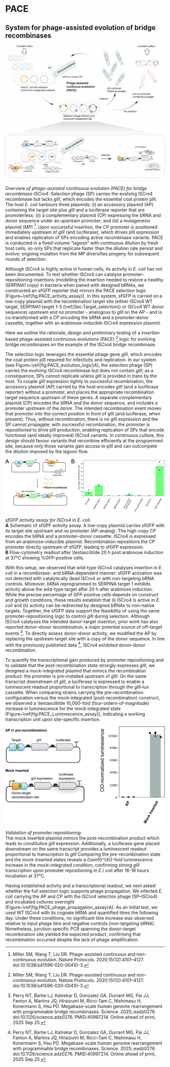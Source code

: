 # PACE
## System for phage-assisted evolution of bridge recombinases

![](../img/PACE_evolution_logic.jpg)

*Overview of phage-assisted continuous evolution (PACE) for bridge recombinase ISCro4:* 
Selection phage (SP) carries the evolving ISCro4 recombinase but lacks *gIII*, which encodes the essential coat protein pIII. The host *E. coli* harbours three plasmids: (i) an accessory plasmid (AP) containing the target site plus *gIII* and a luciferase reporter that are promoterless; (ii) a complementary plasmid (CP) expressing the bRNA and donor sequence under an upstream promoter; and (iii) a mutagenesis plasmid (MP) [^PACE]. Upon successful insertion, the CP promoter is positioned immediately upstream of *gIII* (and luciferase), which drives pIII expression and enables replication of SPs encoding active recombinase variants. PACE is conducted in a fixed-volume “lagoon” with continuous dilution by fresh host cells, so only SPs that replicate faster than the dilution rate persist and evolve; ongoing mutation from the MP diversifies progeny for subsequent rounds of selection.

Although ISCro4 is highly active in human cells, its activity in *E. coli* has not been documented. To test whether ISCro4 can catalyse promoter-repositioning insertions (modelling the insertion needed to restore a healthy *SERPINA1* copy) in bacteria when paired with designed bRNAs, we constructed an sfGFP reporter that mirrors the PACE selection logic (Figure~\ref{fig:PACE_activity_assay}). In this system, sfGFP is carried on a low-copy plasmid with the recombination target site (either ISCro4 WT target, SERPINA1 target 1-3 (\ref{Sec:Target_selection}) or ISCro4 WT donor sequence)  upstream and no promoter - analogous to *gIII* on the AP - and is co-transformed with a CP encoding the bRNA and a promoter–donor cassette, together with an arabinose-inducible ISCro4 expression plasmid. 

Here we outline the rationale, design and preliminary testing of a insertion based phage-assisted continuous evolutions (PACE) [^PACE] logic for evolving bridge recombinases on the example of the ISCro4 bridge recombinase. 

The selection logic leverages the essential phage gene *gIII*, which encodes the coat protein pIII required for infectivity and replication. In our system (see Figure~\ref{fig:PACE_evolution_logic}A), the selection phage (SP) carries the evolving ISCro4 recombinase but does not contain *gIII*; as a consequence, SPs cannot replicate unless *gIII* is provided in trans by the host. To couple *gIII* expression tightly to successful recombination, the accessory plasmid (AP) carried by the host encodes *gIII* (and a luciferase reporter) without a promoter, and places the appropriate recombination target sequence upstream of these genes. A separate complementary plasmid (CP) encodes the bRNA and the donor sequence, and includes a promoter upstream of the donor. The intended recombination event moves that promoter into the correct position in front of *gIII* (and luciferase, when present). Thus, without recombination, there is no *gIII* expression and the SP cannot propagate; with successful recombination, the promoter is repositioned to drive pIII production, enabling replication of SPs that encode functional (and ideally improved) ISCro4 variants. In continuous culture, this design should favour variants that recombine efficiently at the programmed site, because only those variants gain access to pIII and can outcompete the dilution imposed by the lagoon flow.

![](../img/PACE_activity_assay.jpg)

*sfGFP activity assay for ISCro4 in* *E. coli*.  
**A** Schematic of sfGPF activity assay. A low-copy plasmid carries sfGFP with its target site upstream and no promoter (AP-analog). The high-copy CP encodes the bRNA and a promoter–donor cassette. ISCro4 is expressed from an arabinose-inducible plasmid. Recombination repositions the CP promoter directly upstream of sfGFP, leading to sfGFP expression.  
**B** Flow-cytometry readout after \textasciitilde 20 h post arabinose induction at 37°C showing \%GFP-positive cells.

With this setup, we observed that wild-type ISCro4 catalyses insertion in *E. coli* in a recombinase- and bRNA-dependent manner: sfGFP activation was not detected with catalytically dead ISCro4 or with non-targeting bRNA controls. Moreover, bRNA reprogrammed to SERPINA target 1 exhibits activity above the wild-type target after 20 h after arabinose induction. While the precise percentage of GFP-positive cells depends on construct and growth conditions, these results establish that (i) ISCro4 is active in *E. coli* and (ii) activity can be redirected by designed bRNAs to non-native targets. Together, the sfGFP data support the feasibility of using the same promoter-repositioning logic to control *gIII* during selection. Although ISCro4 catalyses the intended donor–target insertion, prior work has also reported donor–donor recombination, a major potential source of off-target events [^Perry2025BridgeRecombinases]. To directly assess donor–donor activity, we modified the AP by replacing the upstream target site with a copy of the donor sequence. In line with the previously published data [^Perry2025BridgeRecombinases], ISCro4 exhibited donor-donor recombination.

To quantify the transcriptional gain produced by promoter repositioning and to validate that the post-recombination state strongly expresses *gIII*, we designed a mock-integrated plasmid that mimics the recombination product: the promoter is pre-installed upstream of *gIII*. On the same transcript downstream of *gIII*, a luciferase is expressed to enable a luminescent readout proportional to transcription through the *gIII*–lux cassette. When comparing strains carrying the pre-recombination configuration versus the mock-integrated (post-recombination) construct, we observed a \textasciitilde 10,000-fold (four-orders-of-magnitude) increase in luminescence for the mock-integrated state (Figure~\ref{fig:PACE_Luminescence_assay}), indicating a working transcription unit upon site-specific insertion.

![](../img/PACE_Luminesence_assay.jpg)

*Validation of promoter repositioning:*  
The mock inserted plasmid mimics the post-recombination product which leads to constitutive *gIII* expression. Additionally, a luciferase gene placed downstream on the same transcript provides a luminescent readout proportional to transcription to *gIII*   Comparing the pre-recombination state and the mock inserted states reveals a \(\sim10^{4}\)-fold luminescence increase in the mock-integrated condition, confirming strong *gIII* transcription upon promoter repositioning in *E.\ coli* after 16-18 hours incubation at 37°C.

Having established activity and a transcriptional readout, we next asked whether the full selection logic supports phage propagation. We infected *E. coli* carrying the AP and CP with the ISCro4 selection phage (SP–ISCro4) and incubated cultures overnight (Figure~\ref{fig:PACE_phage_propagation_assay}A). As an initial test, we used WT ISCro4 with its cognate bRNA and quantified titres the following day. Under these conditions, no significant titre increase was observed relative to input phage titre and negative controls (non-targeting bRNA). Nonetheless, junction-specific PCR spanning the donor–target recombination site yielded the expected product, confirming that recombination occurred despite the lack of phage amplification.

[^PACE]: Miller SM, Wang T, Liu DR. Phage-assisted continuous and non-continuous evolution. Nature Protocols. 2020;15(12):4101–4127. doi:10.1038/s41596-020-00410-3.
[^Perry2025BridgeRecombinases]: Perry NT, Bartie LJ, Katrekar D, Gonzalez GA, Durrant MG, Pai JJ, Fanton A, Martins JQ, Hiraizumi M, Ricci-Tam C, Nishimasu H, Konermann S, Hsu PD. Megabase-scale human genome rearrangement with programmable bridge recombinases. Science. 2025;:eadz0276. doi:10.1126/science.adz0276. PMID:40997214. Online ahead of print, 2025 Sep 25.

